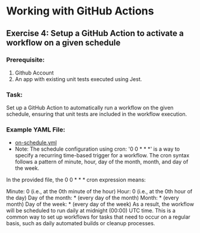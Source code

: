 # Working with GitHub Actions

## Exercise 4: Setup a GitHub Action to activate a workflow on a given schedule
### Prerequisite:
1. Github Account
2. An app with existing unit tests executed using Jest.
### Task:
Set up a GitHub Action to automatically run a workflow on the given schedule, ensuring that unit tests are included in the workflow execution.
### Example YAML File:
* [on-schedule.yml](.github/workflows/on-schedule.yml)
* Note: The schedule configuration using cron: '0 0 * * *' is a way to specify a recurring time-based trigger for a workflow. The cron syntax follows a pattern of minute, hour, day of the month, month, and day of the week.

In the provided file, the 0 0 * * * cron expression means:

Minute: 0 (i.e., at the 0th minute of the hour)
Hour: 0 (i.e., at the 0th hour of the day)
Day of the month: * (every day of the month)
Month: * (every month)
Day of the week: * (every day of the week)
As a result, the workflow will be scheduled to run daily at midnight (00:00) UTC time. This is a common way to set up workflows for tasks that need to occur on a regular basis, such as daily automated builds or cleanup processes.

